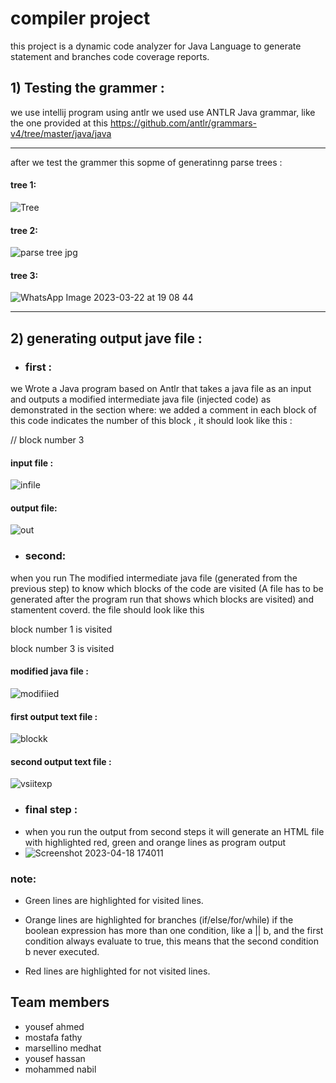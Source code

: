 # compiler project

this project is a dynamic code analyzer for Java Language to generate statement and branches
code coverage reports.

## 1) Testing the grammer :
 we use intellij program using antlr we used use ANTLR Java grammar, like the one provided at this https://github.com/antlr/grammars-v4/tree/master/java/java
***
after we test the grammer this sopme of generatinng parse trees :
#### tree 1:

![Tree](https://user-images.githubusercontent.com/66316400/226891247-040fe2d3-96ac-458b-abcd-9a0a27bd97f2.jpeg)

#### tree 2:

![parse tree jpg](https://user-images.githubusercontent.com/66273172/226969305-a388cf88-8fee-4fee-8df6-3921803e3f93.png)

#### tree 3:

![WhatsApp Image 2023-03-22 at 19 08 44](https://user-images.githubusercontent.com/93389696/226983652-7b093bab-048b-44eb-92a6-c90a5ed06d75.jpg)
***

## 2) generating output jave file :
- ### first :
we Wrote a Java program based on Antlr that takes a java file as an input and outputs a
modified intermediate java file (injected code) as demonstrated in the section
where:
we added a comment in each block of this code indicates the number of this block , it
should look like this :

// block number 3
#### input file :

![infile](https://user-images.githubusercontent.com/66273172/228575143-9f38c423-c7b3-450d-a696-25af641cf557.png)

#### output file:
![out](https://user-images.githubusercontent.com/66273172/228575129-d1cd4ad9-8dd0-43cd-b393-cf7e01ef1c0d.png)

- ### second:

when you run The modified intermediate java file (generated from the previous step)
to know which blocks of the code are visited (A file has to be generated after the
program run that shows which blocks are visited) and stamentent coverd.
the file should look like this

 block number 1 is visited

 block number 3 is visited
#### modified java file :
![modifiied](https://user-images.githubusercontent.com/66273172/232833632-20af2025-b202-47bc-9c64-2e5bf21f5420.png)

#### first output text file :

![blockk](https://user-images.githubusercontent.com/66273172/228578726-9c54d287-66ba-4455-8f2b-ad928c47c2e6.png)
#### second output text file :
![vsiitexp](https://user-images.githubusercontent.com/66273172/232833952-9a58f038-8c82-48f8-bdca-950b68de07a3.png)
- ### final step :
- when you run the output from second steps it will generate an HTML file with highlighted red, green and orange lines as program output
- ![Screenshot 2023-04-18 174011](https://user-images.githubusercontent.com/66273172/232834978-bedeadeb-4baf-4490-8339-00c5d92f9080.png)

### note:

+ Green lines are highlighted for visited lines.

+ Orange lines are highlighted for branches (if/else/for/while) if the boolean expression has more than one condition, like a || b, and the first condition always  evaluate to true, this means that the second condition b never executed.

+ Red lines are highlighted for not visited lines.

## Team members

- yousef ahmed
- mostafa fathy
- marsellino medhat
- yousef hassan
- mohammed nabil

